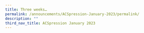 ```yaml
---
title: Three weeks…
permalink: /announcements/ACSpression-January-2023/permalink/
description: ""
third_nav_title: ACSpression January 2023
---
```

